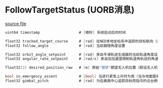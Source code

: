# FollowTargetStatus (UORB消息)

[source file](https://github.com/PX4/PX4-Autopilot/blob/main/msg/FollowTargetStatus.msg)

```c
uint64 timestamp                  # [微秒] 系统启动后的时间

float32 tracked_target_course     # [rad] 在NED本地坐标系中追踪的目标航向（北为航向零）
float32 follow_angle              # [rad] 当前跟随角度设置

float32 orbit_angle_setpoint      # [rad] 来自平滑轨迹生成器的当前轨道角度设定值
float32 angular_rate_setpoint     # [rad/s] 来自加加速度限制轨道角轨迹的角速率指令

float32[3] desired_position_raw   # [m] 原始"理想"期望无人机位置（假设无人机可瞬间移动）

bool in_emergency_ascent          # [bool] 当进行紧急上升时为真（当与地面距离低于安全高度时）
float32 gimbal_pitch              # [rad] 为在画面中心追踪目标而指令的云台俯仰角

```